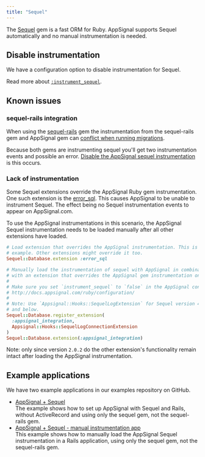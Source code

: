 ```yaml
---
title: "Sequel"
---
```


The [Sequel][sequel] gem is a fast ORM for Ruby. AppSignal supports Sequel
automatically and no manual instrumentation is needed.

## Disable instrumentation

We have a configuration option to disable instrumentation for Sequel.

Read more about [`:instrument_sequel`][instrument-sequel].

## Known issues

### sequel-rails integration

When using the [sequel-rails](sequel-rails) gem the instrumentation from the
sequel-rails gem and AppSignal gem can [conflict when running
migrations][instrumentation-issue].

Because both gems are instrumenting sequel you'll get two instrumentation
events and possible an error. [Disable the AppSignal sequel
instrumentation](#disable-instrumentation) is this occurs.

### Lack of instrumentation

Some Sequel extensions override the AppSignal Ruby gem instrumentation. One
such extension is the [error_sql][error_sql-extension]. This causes AppSignal
to be unable to instrument Sequel. The effect being no Sequel instrumentation
events to appear on AppSignal.com.

To use the AppSignal instrumentations in this scenario, the AppSignal Sequel
instrumentation needs to be loaded manually after all other extensions have
loaded.

```ruby
# Load extension that overrides the AppSignal instrumentation. This is an
# example. Other extensions might override it too.
Sequel::Database.extension :error_sql

# Manually load the instrumentation of sequel with AppSignal in combination
# with an extension that overrides the AppSignal gem instrumentation on load.
#
# Make sure you set `instrument_sequel` to `false` in the AppSignal config.
# http://docs.appsignal.com/ruby/configuration/
#
# Note: Use `Appsignal::Hooks::SequelLogExtension` for Sequel version 4.34
# and below.
Sequel::Database.register_extension(
  :appsignal_integration,
  Appsignal::Hooks::SequelLogConnectionExtension
)
Sequel::Database.extension(:appsignal_integration)
```

Note: only since version `2.0.2` do the other extension's functionality remain
intact after loading the AppSignal instrumentation.

## Example applications

We have two example applications in our examples repository on GitHub.

- [AppSignal + Sequel][example-app]  
  The example shows how to set up AppSignal with Sequel and Rails, without
  ActiveRecord and using only the sequel gem, not the sequel-rails gem.
- [AppSignal + Sequel - manual instrumentation app][example-manual-instrumentation-app]  
  This example shows how to manually load the AppSignal Sequel instrumentation
  in a Rails application, using only the sequel gem, not the sequel-rails gem.

[sequel]: http://sequel.jeremyevans.net/
[sequel-rails]: https://github.com/TalentBox/sequel-rails
[instrument-sequel]: /ruby/configuration/options.html#appsignal_instrument_sequel-instrument_sequel
[instrumentation-issue]: https://github.com/appsignal/appsignal-ruby/issues/91
[example-app]: https://github.com/appsignal/appsignal-examples/tree/rails-5+sequel
[example-manual-instrumentation-app]: https://github.com/appsignal/appsignal-examples/tree/rails-5+sequel-manual-instrumentation
[error_sql-extension]: http://sequel.jeremyevans.net/rdoc-plugins/files/lib/sequel/extensions/error_sql_rb.html
